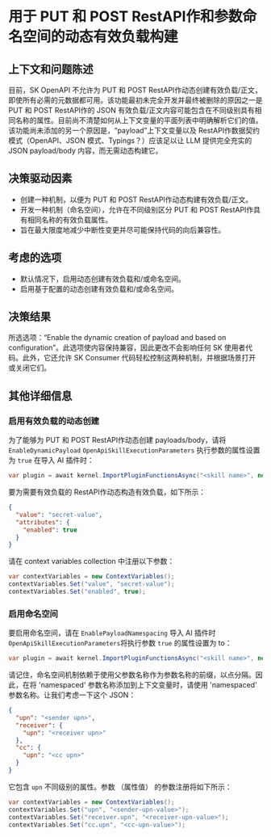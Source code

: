 
# 用于 PUT 和 POST RestAPI作和参数命名空间的动态有效负载构建

## 上下文和问题陈述

目前，SK OpenAPI 不允许为 PUT 和 POST RestAPI作动态创建有效负载/正文，即使所有必需的元数据都可用。该功能最初未完全开发并最终被删除的原因之一是 PUT 和 POST RestAPI作的 JSON 有效负载/正文内容可能包含在不同级别具有相同名称的属性。目前尚不清楚如何从上下文变量的平面列表中明确解析它们的值。该功能尚未添加的另一个原因是，“payload”上下文变量以及 RestAPI作数据契约模式（OpenAPI、JSON 模式、Typings？）应该足以让 LLM 提供完全充实的 JSON payload/body 内容，而无需动态构建它。

<!-- This is an optional element. Feel free to remove. -->

## 决策驱动因素

- 创建一种机制，以便为 PUT 和 POST RestAPI作动态构建有效负载/正文。
- 开发一种机制（命名空间），允许在不同级别区分 PUT 和 POST RestAPI作具有相同名称的有效负载属性。
- 旨在最大限度地减少中断性变更并尽可能保持代码的向后兼容性。

## 考虑的选项

- 默认情况下，启用动态创建有效负载和/或命名空间。
- 启用基于配置的动态创建有效负载和/或命名空间。

## 决策结果

所选选项：“Enable the dynamic creation of payload and based on configuration”。此选项使内容保持兼容，因此更改不会影响任何 SK 使用者代码。此外，它还允许 SK Consumer 代码轻松控制这两种机制，并根据场景打开或关闭它们。

## 其他详细信息

### 启用有效负载的动态创建

为了能够为 PUT 和 POST RestAPI作动态创建 payloads/body，请将 `EnableDynamicPayload` `OpenApiSkillExecutionParameters` 执行参数的属性设置为 `true` 在导入 AI 插件时：

```csharp
var plugin = await kernel.ImportPluginFunctionsAsync("<skill name>", new Uri("<chatGPT-plugin>"), new OpenApiSkillExecutionParameters(httpClient) { EnableDynamicPayload = true });
```

要为需要有效负载的 RestAPI作动态构造有效负载，如下所示：

```json
{
  "value": "secret-value",
  "attributes": {
    "enabled": true
  }
}
```

请在 context variables collection 中注册以下参数：

```csharp
var contextVariables = new ContextVariables();
contextVariables.Set("value", "secret-value");
contextVariables.Set("enabled", true);
```

### 启用命名空间

要启用命名空间，请在 `EnablePayloadNamespacing` 导入 AI 插件时`OpenApiSkillExecutionParameters`将执行参数 `true` 的属性设置为 to：

```csharp
var plugin = await kernel.ImportPluginFunctionsAsync("<skill name>", new Uri("<chatGPT-plugin>"), new OpenApiSkillExecutionParameters(httpClient) { EnablePayloadNamespacing = true });
```

请记住，命名空间机制依赖于使用父参数名称作为参数名称的前缀，以点分隔。因此，在将 'namespaced' 参数名称添加到上下文变量时，请使用 'namespaced' 参数名称。让我们考虑一下这个 JSON：

```json
{
  "upn": "<sender upn>",
  "receiver": {
    "upn": "<receiver upn>"
  },
  "cc": {
    "upn": "<cc upn>"
  }
}
```

它包含 `upn` 不同级别的属性。参数 （属性值） 的参数注册将如下所示：

```csharp
var contextVariables = new ContextVariables();
contextVariables.Set("upn", "<sender-upn-value>");
contextVariables.Set("receiver.upn", "<receiver-upn-value>");
contextVariables.Set("cc.upn", "<cc-upn-value>");
```
